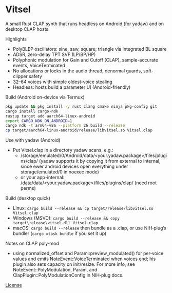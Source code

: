 # Vitsel

A small Rust CLAP synth that runs headless on Android (for yadaw) and on desktop CLAP hosts.

Highlights
- PolyBLEP oscillators: sine, saw, square; triangle via integrated BL square
- ADSR, zero-delay TPT SVF (LP/BP/HP)
- Polyphonic modulation for Gain and Cutoff (CLAP), sample-accurate events, VoiceTerminated
- No allocations or locks in the audio thread, denormal guards, soft-clipper safety
- 32–64 voices with simple oldest-voice stealing
- Headless: hosts build a parameter UI (Android-friendly)

Build (Android on-device via Termux)
```sh
pkg update && pkg install -y rust clang cmake ninja pkg-config git
cargo install cargo-ndk
rustup target add aarch64-linux-android
export CARGO_NDK_ON_ANDROID=1
cargo ndk -t arm64-v8a --platform 26 build --release
cp target/aarch64-linux-android/release/libvitsel.so Vitsel.clap
```

Use with yadaw (Android)
- Put Vitsel.clap in a directory yadaw scans, e.g.:
  - /storage/emulated/0/Android/data/<your.yadaw.package>/files/plugins/clap/ (yadaw supports it by copying it from external to internal, since ewer android devices open everything under storage/emulated/0 in noexec mode)
  - or your app-internal: /data/data/<your.yadaw.package>/files/plugins/clap/ (need root perms)
<!-- - In yadaw, set additional plugin search paths if you added UI to configure them. -->

Build (desktop quick)
- Linux: `cargo build --release && cp target/release/libvitsel.so Vitsel.clap`
- Windows (MSVC): `cargo build --release && copy target\release\vitsel.dll Vitsel.clap`
- macOS: `cargo build --release` then bundle as a .clap, or use NIH‑plug’s bundler (`cargo xtask bundle` if you set it up)

Notes on CLAP poly‑mod
- using normalized_offset and Param::preview_modulated() for per‑voice values and emits NoteEvent::VoiceTerminated when voices end; his plugin also sets capacity on init/resize. For more info, see NoteEvent::PolyModulation, Param, and ClapPlugin::PolyModulationConfig in NIH‑plug docs.

[License](LICENSE)

